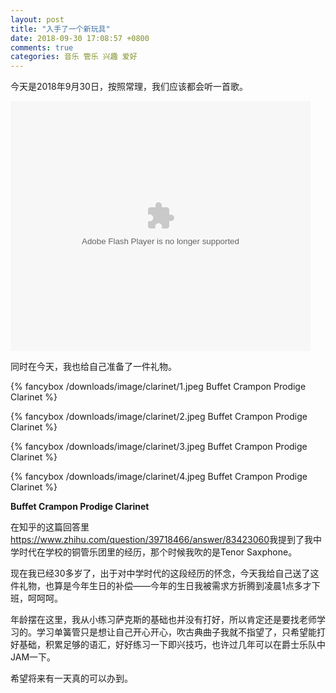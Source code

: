 ```yaml
---
layout: post
title: "入手了一个新玩具"
date: 2018-09-30 17:08:57 +0800
comments: true
categories: 音乐 管乐 兴趣 爱好
---
```

今天是2018年9月30日，按照常理，我们应该都会听一首歌。

<embed src="https://imgcache.qq.com/tencentvideo_v1/playerv3/TPout.swf?max_age=86400&v=20161117&vid=c0668elhqi3&auto=0" allowFullScreen="true" quality="high" width="480" height="400" align="middle" allowScriptAccess="always" type="application/x-shockwave-flash"></embed>

<!-- more -->

同时在今天，我也给自己准备了一件礼物。

{% fancybox /downloads/image/clarinet/1.jpeg Buffet Crampon Prodige Clarinet %}

{% fancybox /downloads/image/clarinet/2.jpeg Buffet Crampon Prodige Clarinet %}

{% fancybox /downloads/image/clarinet/3.jpeg Buffet Crampon Prodige Clarinet %}

{% fancybox /downloads/image/clarinet/4.jpeg Buffet Crampon Prodige Clarinet %}

**Buffet Crampon Prodige Clarinet**

在知乎的这篇回答里<https://www.zhihu.com/question/39718466/answer/83423060>我提到了我中学时代在学校的铜管乐团里的经历，那个时候我吹的是Tenor Saxphone。

现在我已经30多岁了，出于对中学时代的这段经历的怀念，今天我给自己送了这件礼物，也算是今年生日的补偿——今年的生日我被需求方折腾到凌晨1点多才下班，呵呵呵。

年龄摆在这里，我从小练习萨克斯的基础也并没有打好，所以肯定还是要找老师学习的。学习单簧管只是想让自己开心开心，吹古典曲子我就不指望了，只希望能打好基础，积累足够的语汇，好好练习一下即兴技巧，也许过几年可以在爵士乐队中JAM一下。

希望将来有一天真的可以办到。
